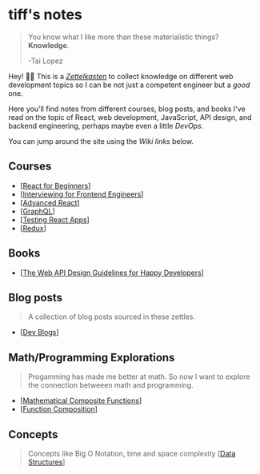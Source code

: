 # tiff's notes

> You know what I like more than these materialistic things? **Knowledge**.
> 
> -Tai Lopez

Hey! 👋🏽 This is a *[Zettelkasten](https://zettelkasten.de/posts/overview/)* to collect knowledge on different web development topics so I can be not just a competent engineer but a *good* one.

Here you'll find notes from different courses, blog posts, and books I've read on the topic of React, web development, JavaScript, API design, and backend engineering, perhaps maybe even a little *DevOps*.

You can jump around the site using the *Wiki links* below.

## Courses

- [[React for Beginners]]
- [[Interviewing for Frontend Engineers]]
- [[Advanced React]]
- [[GraphQL]]
- [[Testing React Apps]]
- [[Redux]]

## Books

- [[The Web API Design Guidelines for Happy Developers]]

## Blog posts

> A collection of blog posts sourced in these zettles.

- [[Dev Blogs]]

## Math/Programming Explorations
> Progamming has made me better at math. So now I want to explore the connection betweeen math and programming.

- [[Mathematical Composite Functions]]
- [[Function Composition]]



## Concepts
> Concepts like Big O Notation, time and space complexity
[[Data Structures]]







[//begin]: # "Autogenerated link references for markdown compatibility"
[React for Beginners]: react-for-beginners "React for beginners"
[Interviewing for Frontend Engineers]: interviewing-for-frontend-engineers "Interviewing for Frontend Engineers"
[Advanced React]: advanced-react "Advanced React"
[GraphQL]: graphql "GraphQL Course"
[Testing React Apps]: testing-react-apps "Testing React Applications"
[Redux]: redux "Redux"
[The Web API Design Guidelines for Happy Developers]: the-web-api-design-guidelines-for-happy-developers "The Web API Design Guidelines foe Happy Developers"
[Dev Blogs]: dev-blogs "Dev Blogs"
[Mathematical Composite Functions]: mathematical-composite-functions "Mathematical composite functions"
[Function Composition]: function-composition "Function composition in programming"
[Data Structures]: data-structures "Data Structures"
[//end]: # "Autogenerated link references"